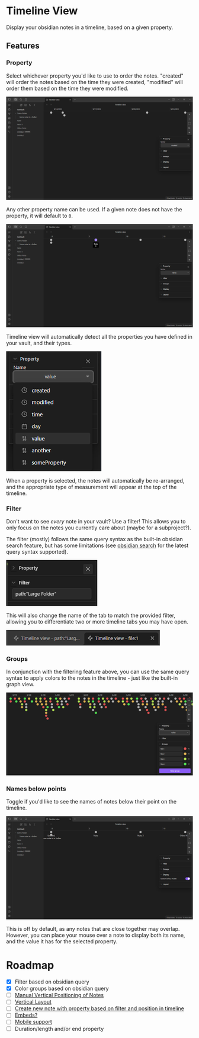 # Timeline View

Display your obsidian notes in a timeline, based on a given property.

## Features

### Property
Select whichever property you'd like to use to order the notes.  "created" will order the notes based on the time they were created, "modified" will order them based on the time they were modified.

![Align notes based on created date](docs/resources/created-date-example.PNG)

Any other property name can be used.  If a given note does not have the property, it will default to `0`.

![Align notes based on arbitrary property](docs/resources/arbitrary-property.PNG)

Timeline view will automatically detect all the properties you have defined in your vault, and their types.

![Available properties](docs/resources/available-properties.PNG)

When a property is selected, the notes will automatically be re-arranged, and the appropriate type of measurement will appear at the top of the timeline.

### Filter
Don't want to see *every* note in your vault?  Use a filter!  This allows you to only focus on the notes you currently care about (maybe for a subproject?).

The filter (mostly) follows the same query syntax as the built-in obsidian search feature, but has some limitations (see [obsidian search](https://github.com/b-camphart/obsidian-search) for the latest query syntax supported).

![Filter Property](docs/resources/filter-property.PNG)

This will also change the name of the tab to match the provided filter, allowing you to differentiate two or more timeline tabs you may have open.

![Filtered tab names](docs/resources/filtered-tab-name.PNG)

### Groups
In conjunction with the filtering feature above, you can use the same query syntax to apply colors to the notes in the timeline - just like the built-in graph view.

![Groups](docs/resources/groups.PNG)

### Names below points
Toggle if you'd like to see the names of notes below their point on the timeline.  

![Display notes below points](docs/resources/display-notes-below-points.PNG)

This is off by default, as any notes that are close together may overlap.  However, you can place your mouse over a note to display both its name, and the value it has for the selected property.

# Roadmap

- [x] Filter based on obsidian query
- [x] Color groups based on obsidian query
- [ ] [Manual Vertical Positioning of Notes](https://github.com/b-camphart/plot-point-timeline/issues/1)
- [ ] [Vertical Layout](https://github.com/b-camphart/plot-point-timeline/issues/2)
- [ ] [Create new note with property based on filter and position in timeline](https://github.com/b-camphart/plot-point-timeline/issues/4)
- [ ] [Embeds?](https://github.com/b-camphart/plot-point-timeline/issues/6)
- [ ] [Mobile support](https://github.com/b-camphart/plot-point-timeline/issues/7)
- [ ] Duration/length and/or end property